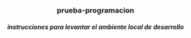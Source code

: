 




<h3 align="center">prueba-programacion</h3>
 <h5 align = "center">instrucciones para levantar el ambiente local de desarrollo</h5>
    
